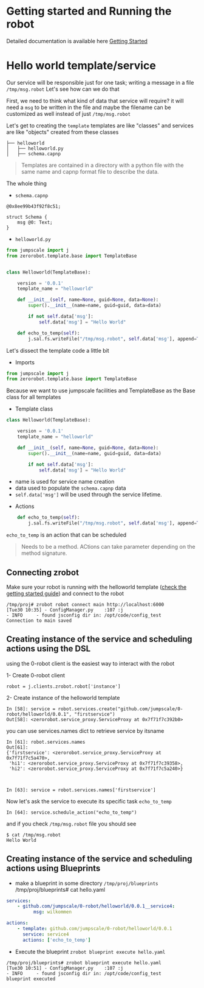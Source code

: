 # Getting started and Running the robot

Detailed documentation is available here [Getting Started](getting_started.md)



# Hello world template/service

Our service will be responsible just for one task; writing a message in a file `/tmp/msg.robot`
Let's see how can we do that

First, we need to think what kind of data that service will require? it will need a `msg` to be written in the file and maybe the filename can be customized as well instead of just `/tmp/msg.robot`

Let's get to creating the `template` templates are like "classes" and services are like "objects" created from these classes

```
├── helloworld
│   ├── helloworld.py
│   ├── schema.capnp
```
> Templates are contained in a directory with a python file with the same name and capnp format file to describe the data.


The whole thing
- `schema.capnp`
```capnp
@0x8ee99b43f92f8c51;

struct Schema {
    msg @0: Text;
}
```
> 

- `helloworld.py`
```python
from jumpscale import j
from zerorobot.template.base import TemplateBase


class Helloworld(TemplateBase):

    version = '0.0.1'
    template_name = "helloworld"

    def __init__(self, name=None, guid=None, data=None):
        super().__init__(name=name, guid=guid, data=data)

        if not self.data['msg']:
            self.data['msg'] = "Hello World"

    def echo_to_temp(self):
        j.sal.fs.writeFile("/tmp/msg.robot", self.data['msg'], append=True)
```

Let's dissect the template code a little bit

* Imports
```python
from jumpscale import j
from zerorobot.template.base import TemplateBase
```
Because we want to use jumpscale facilities and TemplateBase as the Base class for all templates

* Template class
```python
class Helloworld(TemplateBase):

    version = '0.0.1'
    template_name = "helloworld"

    def __init__(self, name=None, guid=None, data=None):
        super().__init__(name=name, guid=guid, data=data)

        if not self.data['msg']:
            self.data['msg'] = "Hello World"

``` 
- name is used for service name creation
- data used to populate the `schema.capnp` data
- `self.data['msg']` will be used through the service lifetime.


* Actions
```python
    def echo_to_temp(self):
        j.sal.fs.writeFile("/tmp/msg.robot", self.data['msg'], append=True)
```
`echo_to_temp` is an action that can be scheduled
> Needs to be a method.
> ACtions can take parameter depending on the method signature.

## Connecting zrobot

Make sure your robot is running with the helloworld template ([check the getting started guide](getting_started.md)) and connect to the robot
```
/tmp/proj# zrobot robot connect main http://localhost:6000
[Tue30 10:35] - ConfigManager.py    :107 :j                              - INFO     - found jsconfig dir in: /opt/code/config_test
Connection to main saved

```

## Creating instance of the service and scheduling actions using the DSL

using the 0-robot client is the easiest way to interact with the robot

1- Create 0-robot client
```
robot = j.clients.zrobot.robot['instance']

```
2- Create instance of the helloworld template
```
In [58]: service = robot.services.create("github.com/jumpscale/0-robot/helloworld/0.0.1", "firstservice")
Out[58]: <zerorobot.service_proxy.ServiceProxy at 0x7f71f7c392b0>

```

you can use services.names dict to retrieve service by itsname
```
In [61]: robot.services.names
Out[61]: 
{'firstservice': <zerorobot.service_proxy.ServiceProxy at 0x7f71f7c5a470>,
 'hi1': <zerorobot.service_proxy.ServiceProxy at 0x7f71f7c39358>,
 'hi2': <zerorobot.service_proxy.ServiceProxy at 0x7f71f7c5a240>}



In [63]: service = robot.services.names['firstservice']
```

Now let's ask the service to execute its specific task `echo_to_temp`
```
In [64]: service.schedule_action("echo_to_temp")

```

and if you check `/tmp/msg.robot` file you should see
```
$ cat /tmp/msg.robot
Hello World
```

## Creating instance of the service and scheduling actions using Blueprints
 
* make a blueprint in some directory  `/tmp/proj/blueprints`
/tmp/proj/blueprints# cat hello.yaml 
```yaml
services:
    - github.com/jumpscale/0-robot/helloworld/0.0.1__service4:
          msg: wilkommen

actions:
    - template: github.com/jumpscale/0-robot/helloworld/0.0.1
      service: service4
      actions: ['echo_to_temp']

```

* Execute the blueprint
`zrobot blueprint execute hello.yaml`

```
/tmp/proj/blueprints# zrobot blueprint execute hello.yaml 
[Tue30 10:51] - ConfigManager.py    :107 :j                              - INFO     - found jsconfig dir in: /opt/code/config_test
blueprint executed

```
